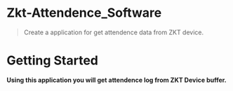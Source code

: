 # Zkt-Attendence_Software
> Create a application for get attendence data from ZKT device.


# Getting Started
**Using this application you will get attendence log from ZKT Device buffer.**

